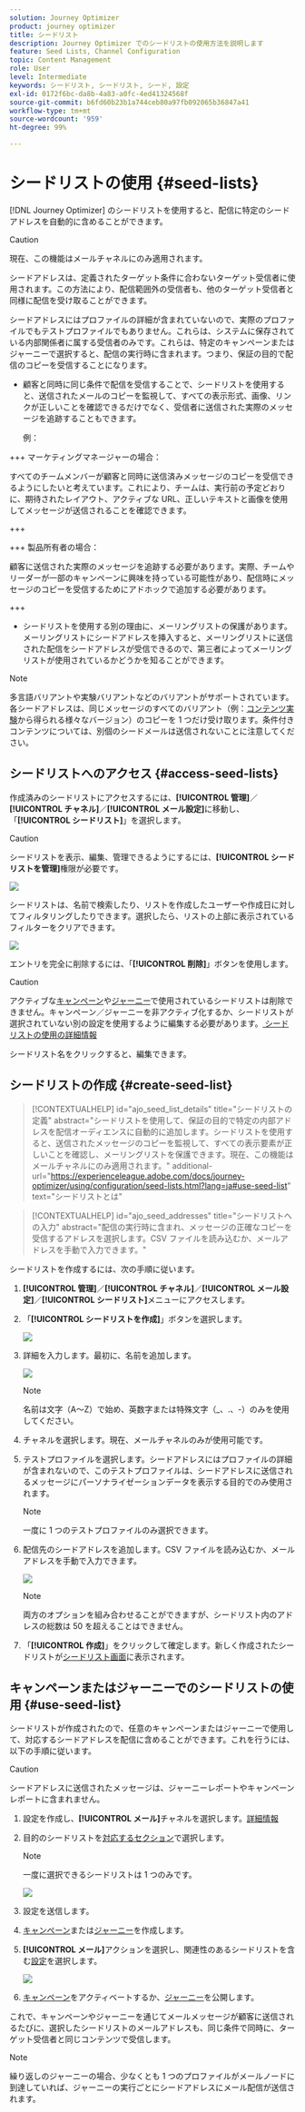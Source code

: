 ```yaml
---
solution: Journey Optimizer
product: journey optimizer
title: シードリスト
description: Journey Optimizer でのシードリストの使用方法を説明します
feature: Seed Lists, Channel Configuration
topic: Content Management
role: User
level: Intermediate
keywords: シードリスト, シードリスト, シード, 設定
exl-id: 0172f6bc-da8b-4a83-a0fc-4ed41324568f
source-git-commit: b6fd60b23b1a744ceb80a97fb092065b36847a41
workflow-type: tm+mt
source-wordcount: '959'
ht-degree: 99%

---
```


# シードリストの使用 {#seed-lists}

[!DNL Journey Optimizer] のシードリストを使用すると、配信に特定のシードアドレスを自動的に含めることができます。

>[!CAUTION]
>
>現在、この機能はメールチャネルにのみ適用されます。

シードアドレスは、定義されたターゲット条件に合わないターゲット受信者に使用されます。この方法により、配信範囲外の受信者も、他のターゲット受信者と同様に配信を受け取ることができます。

シードアドレスにはプロファイルの詳細が含まれていないので、実際のプロファイルでもテストプロファイルでもありません。これらは、システムに保存されている内部関係者に属する受信者のみです。これらは、特定のキャンペーンまたはジャーニーで選択すると、配信の実行時に含まれます。つまり、保証の目的で配信のコピーを受信することになります。

* 顧客と同時に同じ条件で配信を受信することで、シードリストを使用すると、送信されたメールのコピーを監視して、すべての表示形式、画像、リンクが正しいことを確認できるだけでなく、受信者に送信された実際のメッセージを追跡することもできます。

  例：

+++ マーケティングマネージャーの場合：

  すべてのチームメンバーが顧客と同時に送信済みメッセージのコピーを受信できるようにしたいと考えています。これにより、チームは、実行前の予定どおりに、期待されたレイアウト、アクティブな URL、正しいテキストと画像を使用してメッセージが送信されることを確認できます。

+++

+++ 製品所有者の場合：

  顧客に送信された実際のメッセージを追跡する必要があります。実際、チームやリーダーが一部のキャンペーンに興味を持っている可能性があり、配信時にメッセージのコピーを受信するためにアドホックで追加する必要があります。

+++

* シードリストを使用する別の理由に、メーリングリストの保護があります。メーリングリストにシードアドレスを挿入すると、メーリングリストに送信された配信をシードアドレスが受信できるので、第三者によってメーリングリストが使用されているかどうかを知ることができます。

>[!NOTE]
>
>多言語バリアントや実験バリアントなどのバリアントがサポートされています。各シードアドレスは、同じメッセージのすべてのバリアント（例：[コンテンツ実験](../content-management/get-started-experiment.md)から得られる様々なバージョン）のコピーを 1 つだけ受け取ります。条件付きコンテンツについては、別個のシードメールは送信されないことに注意してください。

## シードリストへのアクセス {#access-seed-lists}

作成済みのシードリストにアクセスするには、**[!UICONTROL 管理]**／**[!UICONTROL チャネル]**／**[!UICONTROL メール設定]**&#x200B;に移動し、「**[!UICONTROL シードリスト]**」を選択します。

<!--
>[!CAUTION]
>
>Permissions to view, export and manage the seed lists are restricted to [Journey Administrators](../administration/ootb-product-profiles.md#journey-administrator). Learn more about managing [!DNL Journey Optimizer] users' access rights in [this section](../administration/permissions-overview.md).-->

>[!CAUTION]
>
>シードリストを表示、編集、管理できるようにするには、**[!UICONTROL シードリストを管理]**&#x200B;権限が必要です。

![](assets/seed-list-access.png)

シードリストは、名前で検索したり、リストを作成したユーザーや作成日に対してフィルタリングしたりできます。選択したら、リストの上部に表示されているフィルターをクリアできます。

![](assets/seed-list-filtering.png)

エントリを完全に削除するには、「**[!UICONTROL 削除]**」ボタンを使用します。

>[!CAUTION]
>
>アクティブな[キャンペーン](../campaigns/review-activate-campaign.md)や[ジャーニー](../building-journeys/publishing-the-journey.md)で使用されているシードリストは削除できません。キャンペーン／ジャーニーを非アクティブ化するか、シードリストが選択されていない別の設定を使用するように編集する必要があります。[ シードリストの使用の詳細情報 ](#use-seed-list)

シードリスト名をクリックすると、編集できます。<!--Use the **[!UICONTROL Edit]** button to edit a seed list.-->

## シードリストの作成 {#create-seed-list}

>[!CONTEXTUALHELP]
>id="ajo_seed_list_details"
>title="シードリストの定義"
>abstract="シードリストを使用して、保証の目的で特定の内部アドレスを配信オーディエンスに自動的に追加します。シードリストを使用すると、送信されたメッセージのコピーを監視して、すべての表示要素が正しいことを確認し、メーリングリストを保護できます。現在、この機能はメールチャネルにのみ適用されます。"
>additional-url="https://experienceleague.adobe.com/docs/journey-optimizer/using/configuration/seed-lists.html?lang=ja#use-seed-list" text="シードリストとは"

>[!CONTEXTUALHELP]
>id="ajo_seed_addresses"
>title="シードリストへの入力"
>abstract="配信の実行時に含まれ、メッセージの正確なコピーを受信するアドレスを選択します。CSV ファイルを読み込むか、メールアドレスを手動で入力できます。"

シードリストを作成するには、次の手順に従います。

1. **[!UICONTROL 管理]**／**[!UICONTROL チャネル]**／**[!UICONTROL メール設定]**／**[!UICONTROL シードリスト]**&#x200B;メニューにアクセスします。

1. 「**[!UICONTROL シードリストを作成]**」ボタンを選択します。

   ![](assets/seed-list-create-button.png)

1. 詳細を入力します。最初に、名前を追加します。

   ![](assets/seed-list-details.png)

   >[!NOTE]
   >
   >名前は文字（A～Z）で始め、英数字または特殊文字（_、.、-）のみを使用してください。

1. チャネルを選択します。現在、メールチャネルのみが使用可能です。

1. テストプロファイルを選択します。シードアドレスにはプロファイルの詳細が含まれないので、このテストプロファイルは、シードアドレスに送信されるメッセージにパーソナライゼーションデータを表示する目的でのみ使用されます。

   >[!NOTE]
   >
   >一度に 1 つのテストプロファイルのみ選択できます。

1. 配信先のシードアドレスを追加します。CSV ファイルを読み込むか、メールアドレスを手動で入力できます。

   ![](assets/seed-list-email-addresses.png)

   >[!NOTE]
   >
   >両方のオプションを組み合わせることができますが、シードリスト内のアドレスの総数は 50 を超えることはできません。

1. 「**[!UICONTROL 作成]**」をクリックして確定します。新しく作成されたシードリストが[シードリスト画面](#access-seed-lists)に表示されます。

## キャンペーンまたはジャーニーでのシードリストの使用 {#use-seed-list}

シードリストが作成されたので、任意のキャンペーンまたはジャーニーで使用して、対応するシードアドレスを配信に含めることができます。これを行うには、以下の手順に従います。

>[!CAUTION]
>
>シードアドレスに送信されたメッセージは、ジャーニーレポートやキャンペーンレポートに含まれません。

1. 設定を作成し、**[!UICONTROL メール]**&#x200B;チャネルを選択します。[詳細情報](../email/email-settings.md)

1. 目的のシードリストを[対応するセクション](../email/email-settings.md#seed-list)で選択します。

   >[!NOTE]
   >
   >一度に選択できるシードリストは 1 つのみです。

   ![](assets/seed-list-surface.png)

1. 設定を送信します。

1. [キャンペーン](../campaigns/create-campaign.md)または[ジャーニー](../building-journeys/journey-gs.md)を作成します。

1. **[!UICONTROL メール]**&#x200B;アクションを選択し、関連性のあるシードリストを含む[設定](channel-surfaces.md)を選択します。

   ![](assets/seed-list-campaign-email.png)

1. [キャンペーン](../campaigns/review-activate-campaign.md)をアクティベートするか、[ジャーニー](../building-journeys/publishing-the-journey.md)を公開します。

これで、キャンペーンやジャーニーを通じてメールメッセージが顧客に送信されるたびに、選択したシードリストのメールアドレスも、同じ条件で同時に、ターゲット受信者と同じコンテンツで受信します。

>[!NOTE]
>
>繰り返しのジャーニーの場合、少なくとも 1 つのプロファイルがメールノードに到達していれば、ジャーニーの実行ごとにシードアドレスにメール配信が送信されます。
